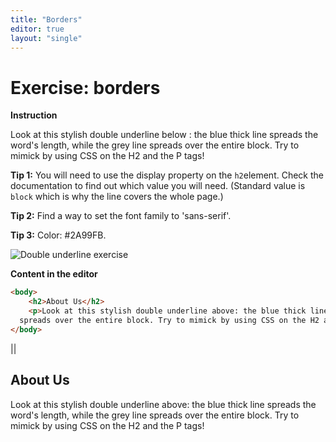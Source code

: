```yaml
---
title: "Borders"
editor: true
layout: "single"
---
```


# Exercise: borders

**Instruction**

Look at this stylish double underline below : the blue thick line spreads the word's length, while the grey line spreads over the entire block. Try to mimick by using CSS on the H2 and the P tags!

**Tip 1:** You will need to use the display property on the `h2`element. Check the documentation to find out which value you will need. (Standard value is `block` which is why the line covers the whole page.)

**Tip 2:** Find a way to set the font family to 'sans-serif'.

**Tip 3:** Color: #2A99FB.

![Double underline exercise](resources/images/exercise-doubleUnderline.png)

**Content in the editor**

```html
<body>
    <h2>About Us</h2>
    <p>Look at this stylish double underline above: the blue thick line spreads the word's length, while the grey line
  spreads over the entire block. Try to mimick by using CSS on the H2 and the P tags!</p>
</body>
```
||

<!DOCTYPE html>
<html lang="en">
    <head>
        <meta charset="UTF-8" />
        <title>Exercise 5 - Borders</title>
    </head>
    <body>
        <h2>About Us</h2>
        <p>Look at this stylish double underline above: the blue thick line spreads the word's length, while the grey line
        spreads over the entire block. Try to mimick by using CSS on the H2 and the P tags!</p>
    </body>
</html>